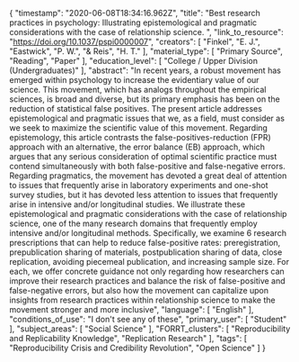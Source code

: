 {
    "timestamp": "2020-06-08T18:34:16.962Z",
    "title": "Best research practices in psychology: Illustrating epistemological and pragmatic considerations with the case of relationship science. ",
    "link_to_resource": "https://doi.org/10.1037/pspi0000007",
    "creators": [
        "Finkel",
        "E. J.",
        "Eastwick",
        "P. W.",
        "& Reis",
        "H. T."
    ],
    "material_type": [
        "Primary Source",
        "Reading",
        "Paper"
    ],
    "education_level": [
        "College / Upper Division (Undergraduates)"
    ],
    "abstract": "In recent years, a robust movement has emerged within psychology to increase the evidentiary value of our science. This movement, which has analogs throughout the empirical sciences, is broad and diverse, but its primary emphasis has been on the reduction of statistical false positives. The present article addresses epistemological and pragmatic issues that we, as a field, must consider as we seek to maximize the scientific value of this movement. Regarding epistemology, this article contrasts the false-positives-reduction (FPR) approach with an alternative, the error balance (EB) approach, which argues that any serious consideration of optimal scientific practice must contend simultaneously with both false-positive and false-negative errors. Regarding pragmatics, the movement has devoted a great deal of attention to issues that frequently arise in laboratory experiments and one-shot survey studies, but it has devoted less attention to issues that frequently arise in intensive and/or longitudinal studies. We illustrate these epistemological and pragmatic considerations with the case of relationship science, one of the many research domains that frequently employ intensive and/or longitudinal methods. Specifically, we examine 6 research prescriptions that can help to reduce false-positive rates: preregistration, prepublication sharing of materials, postpublication sharing of data, close replication, avoiding piecemeal publication, and increasing sample size. For each, we offer concrete guidance not only regarding how researchers can improve their research practices and balance the risk of false-positive and false-negative errors, but also how the movement can capitalize upon insights from research practices within relationship science to make the movement stronger and more inclusive",
    "language": [
        "English"
    ],
    "conditions_of_use": "I don't see any of these",
    "primary_user": [
        "Student"
    ],
    "subject_areas": [
        "Social Science"
    ],
    "FORRT_clusters": [
        "Reproducibility and Replicability Knowledge",
        "Replication Research"
    ],
    "tags": [
        "Reproducibility Crisis and Credibility Revolution",
        "Open Science"
    ]
}